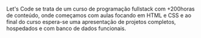 Let's Code se trata de um curso de programação fullstack com +200horas de conteúdo, onde começamos com aulas focando em HTML  e CSS e ao final do curso espera-se uma apresentação de projetos completos, hospedados e com banco de dados funcionais. 
